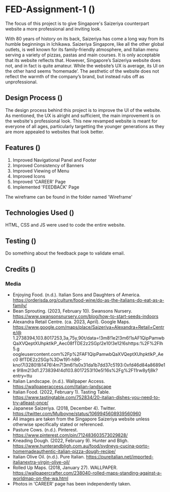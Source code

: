 # FED-Assignment-1 ()

The focus of this project is to give Singapore's Saizeriya counterpart website a more professional and inviting look. 

With 80 years of history on its back, Saizeriya has come a long way from its humble beginnings in Ichikawa. Saizeriya Singapore, like all the other global
outlets, is well known for its family-friendly atmosphere, and Italian menu serving a variety of pizzas, pastas and main courses. It is only acceptable that
its website reflects that. However, Singapore’s Saizeriya website does not, and in fact is quite amateur. While the website’s UX is average, its UI on the
other hand seems ‘homemade’. The aesthetic of the website does not reflect the warmth of the company’s brand, but instead rubs off as unprofessional.

## Design Process ()

The design process behind this project is to improve the UI of the website. As mentioned, the UX is alright and sufficient, the main improvement is on the 
website's professional look. This new revamped website is meant for everyone of all ages, particularly targetting the younger generations as they are more
appealed to websites that look better. 

## Features ()

1) Improved Navigational Panel and Footer
2) Improved Consistency of Banners
3) Improved Viewing of Menu
4) Improved Icons
5) Improved 'CAREER' Page
6) Implemented 'FEEDBACK' Page

The wireframe can be found in the folder named 'Wireframe'

## Technologies Used ()

HTML, CSS and JS were used to code the entire website. 

## Testing ()

Do something about the feedback page to validate email. 

## Credits ()

### Media 

- Enjoying Food. (n.d.). Italian Sons and Daughters of America. https://orderisda.org/culture/food-wine/do-as-the-italians-do-eat-as-a-family/ 
- Bean Sprouting. (2023, February 10). Swansons Nursery. https://www.swansonsnursery.com/blog/how-to-start-seeds-indoors 
- Alexandra Retail Centre. (ca. 2023, April). Google Maps. https://www.google.com/maps/place/Saizeriya+Alexandra+Retail+Centre/@ 1.2738394,103.8017253,3a,75y,90t/data=!3m8!1e2!3m6!1sAF1QipPamwb QaXVQeptXUhpktlkP_Aec08fTDE2z2SGp!2e10!3e12!6shttps:%2F%2Flh5.g oogleusercontent.com%2Fp%2FAF1QipPamwbQaXVQeptXUhpktlkP_Aec0 8fTDE2z2SGp%3Dw191-h86-kno!7i3280!8i1476!4m7!3m6!1s0x31da1b7dd37c5193:0xfd46d84a8689e1e 9!8m2!3d1.2738394!4d103.8017253!10e5!16s%2Fg%2F11rw8yfj8k? entry=ttu 
- Italian Landscape. (n.d.). Wallpaper Access. https://wallpaperaccess.com/italian-landscape 
- Italian Food. (2022, February 1). Tasting Table. https://www.tastingtable.com/752834/20-italian-dishes-you-need-to-try-atleast-once/ 
- Japanese Saizeriya. (2018, December 4). Twitter. https://twitter.com/Mulboyne/status/1069945608939560960
- All images are taken from the Singapore Saizeriya website unless otherwise specifically stated or referenced.
- Pasture Cows. (n.d.). Pinterest. https://www.pinterest.com/pin/712483603573029828/
- Kneading Dough. (2022, February 9). Hunter and Bligh. https://www.hunterandbligh.com.au/food/sydneys-cucina-porto-homemadeauthentic-italian-pizza-dough-recipe/
- Italian Olive Oil. (n.d.). Pure Italian. https://pureitalian.net/imported-italianextra-virgin-olive-oil/
- Rolled Up Maps. (2018, January 27). WALLPAPER. https://wallpapercrafter.com/238040-rolled-maps-standing-against-a-worldmap-on-the-wa.html
- Photos in 'CAREER' page has been independently taken. 

